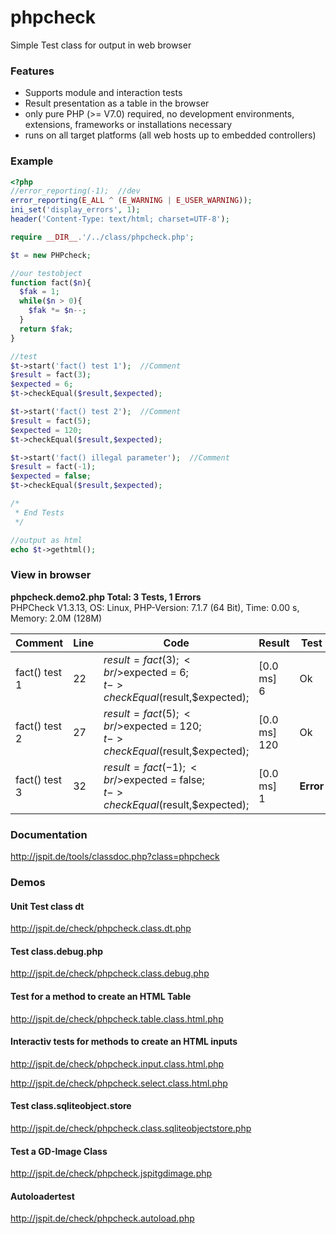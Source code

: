 # phpcheck

Simple Test class for output in web browser

### Features

- Supports module and interaction tests
- Result presentation as a table in the browser
- only pure PHP (>= V7.0) required, no development environments, extensions, frameworks or installations necessary
- runs on all target platforms (all web hosts up to embedded controllers)

### Example

```php
<?php
//error_reporting(-1);  //dev
error_reporting(E_ALL ^ (E_WARNING | E_USER_WARNING));
ini_set('display_errors', 1);
header('Content-Type: text/html; charset=UTF-8');

require __DIR__.'/../class/phpcheck.php';

$t = new PHPcheck;

//our testobject
function fact($n){
  $fak = 1;
  while($n > 0){
    $fak *= $n--;
  }
  return $fak;
}

//test
$t->start('fact() test 1');  //Comment
$result = fact(3);
$expected = 6; 
$t->checkEqual($result,$expected);

$t->start('fact() test 2');  //Comment
$result = fact(5);
$expected = 120; 
$t->checkEqual($result,$expected);

$t->start('fact() illegal parameter');  //Comment
$result = fact(-1);
$expected = false; 
$t->checkEqual($result,$expected);

/*
 * End Tests 
 */

//output as html
echo $t->gethtml();
```

### View in browser

**phpcheck.demo2.php Total: 3 Tests, 1 Errors**  
PHPCheck V1.3.13, OS: Linux, PHP-Version: 7.1.7 (64 Bit), Time: 0.00 s, Memory: 2.0M (128M)

**Comment** | **Line** | **Code** | **Result** | **Test**
----------- | -------------|----------|-----------------|-----------
fact() test 1|22|$result = fact(3);<br/>$expected = 6;<br/>$t->checkEqual($result,$expected);|[0.0 ms]<br/>6|Ok
fact() test 2|27|$result = fact(5);<br/>$expected = 120;<br/>$t->checkEqual($result,$expected);|[0.0 ms]<br/>120|Ok
fact() test 3|32|$result = fact(-1);<br/>$expected = false;<br/>$t->checkEqual($result,$expected);|[0.0 ms]<br/>1|**Error**



### Documentation

http://jspit.de/tools/classdoc.php?class=phpcheck

### Demos

#### Unit Test class dt

http://jspit.de/check/phpcheck.class.dt.php

#### Test class.debug.php

http://jspit.de/check/phpcheck.class.debug.php

#### Test for a method to create an HTML Table 

http://jspit.de/check/phpcheck.table.class.html.php

#### Interactiv tests for methods to create an HTML inputs

http://jspit.de/check/phpcheck.input.class.html.php

http://jspit.de/check/phpcheck.select.class.html.php

#### Test class.sqliteobject.store

http://jspit.de/check/phpcheck.class.sqliteobjectstore.php

#### Test a GD-Image Class

http://jspit.de/check/phpcheck.jspitgdimage.php

#### Autoloadertest

http://jspit.de/check/phpcheck.autoload.php

